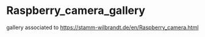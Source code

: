 # Raspberry_camera_gallery
gallery associated to https://stamm-wilbrandt.de/en/Raspberry_camera.html
